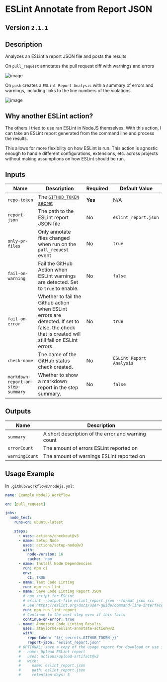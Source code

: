 # ESLint Annotate from Report JSON

## Version `2.1.1`

## Description

Analyzes an ESLint a report JSON file and posts the results.

On `pull_request` annotates the pull request diff with warnings and errors

![image](./assets/eslint-annotate-action-pr-error-example.png)

On `push` creates a `ESLint Report Analysis` with a summary of errors and warnings, including links to the line numbers of the violations.

![image](./assets/eslint-annotate-action-push-report-example.png)

## Why another ESLint action?

The others I tried to use ran ESLint in NodeJS themselves. With this action, I can take an ESLint report generated from the command line and process the results.

This allows for more flexibility on how ESLint is run. This action is agnostic enough to handle different configurations, extensions, etc. across projects without making assumptions on how ESLint should be run.

## Inputs

| Name | Description | Required | Default Value |
|---|---|---|---|
| `repo-token` | The [`GITHUB_TOKEN` secret](https://docs.github.com/en/actions/configuring-and-managing-workflows/authenticating-with-the-github_token#about-the-github_token-secret) | **Yes** | N/A |
| `report-json` | The path to the ESLint report JSON file | No | `eslint_report.json` |
| `only-pr-files` | Only annotate files changed when run on the `pull_request` event | No | `true` |
| `fail-on-warning` | Fail the GitHub Action when ESLint warnings are detected. Set to `true` to enable. | No | `false` |
| `fail-on-error` | Whether to fail the Github action when ESLint errors are detected. If set to false, the check that is created will still fail on ESLint errors. | No | `true` |
| `check-name` | The name of the GitHub status check created. | No | `ESLint Report Analysis` |
| `markdown-report-on-step-summary` | Whether to show a markdown report in the step summary. | No | `false` |

## Outputs

| Name | Description |
|---|---|
| `summary` | A short description of the error and warning count |
| `errorCount` | The amount of errors ESLint reported on |
| `warningCount` | The amount of warnings ESLint reported on |

## Usage Example

In `.github/workflows/nodejs.yml`:

```yml
name: Example NodeJS Workflow

on: [pull_request]

jobs:
  node_test:
    runs-on: ubuntu-latest

    steps:
      - uses: actions/checkout@v3
      - name: Setup Node
        uses: actions/setup-node@v3
        with:
          node-version: 16
          cache: 'npm'
      - name: Install Node Dependencies
        run: npm ci
        env:
          CI: TRUE
      - name: Test Code Linting
        run: npm run lint
      - name: Save Code Linting Report JSON
        # npm script for ESLint
        # eslint --output-file eslint_report.json --format json src
        # See https://eslint.org/docs/user-guide/command-line-interface#options
        run: npm run lint:report
        # Continue to the next step even if this fails
        continue-on-error: true
      - name: Annotate Code Linting Results
        uses: ataylorme/eslint-annotate-action@v2
        with:
          repo-token: "${{ secrets.GITHUB_TOKEN }}"
          report-json: "eslint_report.json"
      # OPTIONAL: save a copy of the usage report for download or use in another job
      # - name: Upload ESLint report
      #   uses: actions/upload-artifact@v3
      #   with:
      #     name: eslint_report.json
      #     path: eslint_report.json
      #     retention-days: 5

